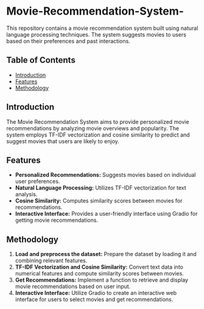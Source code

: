 # Movie-Recommendation-System-
This repository contains a movie recommendation system built using natural language processing techniques. The system suggests movies to users based on their preferences and past interactions.

## Table of Contents

- [Introduction](#introduction)
- [Features](#features)
- [Methodology](#methodology)


## Introduction

The Movie Recommendation System aims to provide personalized movie recommendations by analyzing movie overviews and popularity. The system employs TF-IDF vectorization and cosine similarity to predict and suggest movies that users are likely to enjoy.

## Features

- **Personalized Recommendations:** Suggests movies based on individual user preferences.
- **Natural Language Processing:** Utilizes TF-IDF vectorization for text analysis.
- **Cosine Similarity:** Computes similarity scores between movies for recommendations.
- **Interactive Interface:** Provides a user-friendly interface using Gradio for getting movie recommendations.

## Methodology

1. **Load and preprocess the dataset:** Prepare the dataset by loading it and combining relevant features.
2. **TF-IDF Vectorization and Cosine Similarity:** Convert text data into numerical features and compute similarity scores between movies.
3. **Get Recommendations:** Implement a function to retrieve and display movie recommendations based on user input.
4. **Interactive Interface:** Utilize Gradio to create an interactive web interface for users to select movies and get recommendations.
